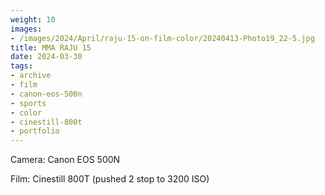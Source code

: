 ```yaml
---
weight: 10
images:
- /images/2024/April/raju-15-on-film-color/20240413-Photo19_22-5.jpg
title: MMA RAJU 15
date: 2024-03-30
tags:
- archive
- film
- canon-eos-500n
- sports
- color
- cinestill-800t
- portfolio
---
```


Camera: Canon EOS 500N

Film: Cinestill 800T (pushed 2 stop to 3200 ISO)